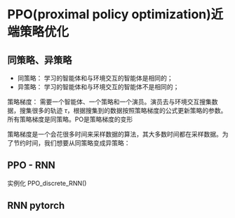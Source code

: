 # PPO(proximal policy optimization)近端策略优化

##  同策略、异策略

* 同策略： 学习的智能体和与环境交互的智能体是相同的；
* 异策略： 学习的智能体和与环境交互的智能体不是相同的；

策略梯度： 需要一个智能体、一个策略和一个演员。演员去与环境交互搜集数据，搜集很多的轨迹 $\tau$，根据搜集到的数据按照策略梯度的公式更新策略的参数。所有策略梯度是同策略。PO是策略梯度的变形

策略梯度是一个会花很多时间来采样数据的算法，其大多数时间都在采样数据。为了节约时间，我们想要从同策略变成异策略：



## PPO - RNN 

实例化 PPO_discrete_RNN()

## RNN pytorch



